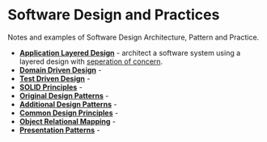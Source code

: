 # Software Design and Practices

Notes and examples of Software Design Architecture, Pattern and Practice.

* [**Application Layered Design**](.\ApplicationLayeredDeisgn\ReadMe.md) - architect a software system using a layered design with [seperation of concern](.).
* [**Domain Driven Design**](.\DomainDrivenDesign\ReadMe.md) - 
* [**Test Driven Design**](.\TestDrivenDevelopment\ReadMe.md) -
* [**SOLID Principles**](.\SOLID\ReadMe.md) - 
* [**Original Design Patterns**](.\OriginalDesignPatterns\ReadMe.md) -
* [**Additional Design Patterns**](.\AdditionalDesignPatterns\ReadMe.md) -
* [**Common Design Principles**](.\CommonDesignPrinciples\ReadMe.md) -
* [**Object Relational Mapping**](.\ObjectRelationalMapping\ReadMe.md) -
* [**Presentation Patterns**](.\PresentationPatterns\ReadMe.md) -


